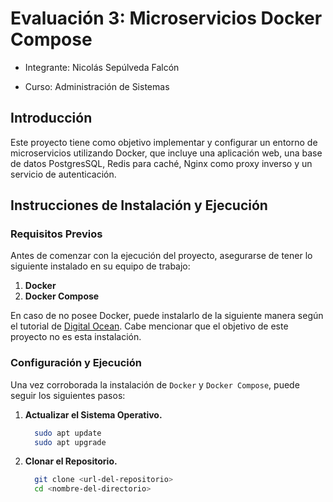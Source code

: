 # Evaluación 3: Microservicios Docker Compose

- Integrante: Nicolás Sepúlveda Falcón
  
- Curso: Administración de Sistemas



## Introducción
Este proyecto tiene como objetivo implementar y configurar un entorno de microservicios utilizando Docker, que incluye una aplicación web, una base de datos PostgresSQL, Redis para caché, Nginx como proxy inverso y un servicio de autenticación.


## Instrucciones de Instalación y Ejecución
### Requisitos Previos
Antes de comenzar con la ejecución del proyecto, asegurarse de tener lo siguiente instalado en su equipo de trabajo:
1. **Docker**
2. **Docker Compose**

En caso de no posee Docker, puede instalarlo de la siguiente manera según el tutorial de [Digital Ocean](https://www.digitalocean.com/community/tutorials/how-to-install-and-use-docker-on-ubuntu-20-04-es). Cabe mencionar que el objetivo de este proyecto no es esta instalación.

### Configuración y Ejecución
Una vez corroborada la instalación de `Docker` y `Docker Compose`, puede seguir los siguientes pasos:

1. **Actualizar el Sistema Operativo.**
    ```bash
      sudo apt update
      sudo apt upgrade
    ```
2. **Clonar el Repositorio.**
    ```bash
      git clone <url-del-repositorio>
      cd <nombre-del-directorio>
